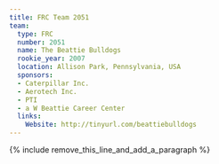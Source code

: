 ```yaml
---
title: FRC Team 2051
team:
  type: FRC
  number: 2051
  name: The Beattie Bulldogs
  rookie_year: 2007
  location: Allison Park, Pennsylvania, USA
  sponsors:
  - Caterpillar Inc.
  - Aerotech Inc.
  - PTI
  - a W Beattie Career Center
  links:
    Website: http://tinyurl.com/beattiebulldogs
---
```


{% include remove_this_line_and_add_a_paragraph %}